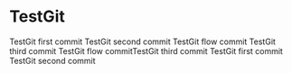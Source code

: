 # TestGit
TestGit first commit
TestGit second commit
TestGit flow commit
TestGit third commit
TestGit flow commitTestGit third commit
TestGit first commit
TestGit second commit
